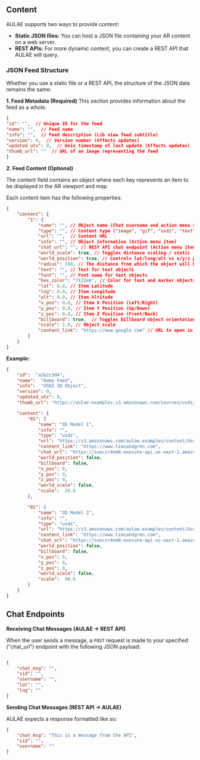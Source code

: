 
## Content

AULAE supports two ways to provide content:

* ****Static JSON files:**** You can host a JSON file containing your AR content on a web server.
* ****REST APIs:****  For more dynamic content, you can create a REST API that AULAE will query.

### JSON Feed Structure

Whether you use a static file or a REST API, the structure of the JSON data remains the same:

****1. Feed Metadata (Required)****
This section provides information about the feed as a whole.

```json
{
"id": "",  // Unique ID for the feed
"name": "",  // Feed name
"info": "",  // Feed description (Lib view feed subtitle)
"version": 0,  // Version number (Affects updates)
"updated_utx": 0,  // Unix timestamp of last update (Affects updates)
"thumb_url": ""  // URL of an image representing the feed
}
```

****2. Feed Content (Optional)****

The content field contains an object where each key represents an item to be displayed in the AR viewport and map.

Each content item has the following properties:

```json
{
    "content": {
        "1": {
            "name": "", // Object name (Chat username and action menu subtitle)
            "type": "", // Content type ("image", "gif", "usdz", "text", "marker", "audio")
            "url": "",  // Content URL
            "info": "", // Object information (Action menu item)
            "chat_url": "", // REST API chat endpoint (Action menu item)
            "world_scale": true, // Toggles distance scaling / static
            "world_position": true, // Controls lat/long/alt vs x/y/z positioning
            "radius": 100, // The distance from which the object will be visable in the viewport (requires lat/long)
            "text": "", // Text for text objects
            "font": "", // Font name for text objects
            "hex_color": "7122e8", // Color for text and marker objects
            "lat": 0.0, // Item Latitude
            "lng": 0.0, // Item Longitude
            "alt": 0.0, // Item Altitude
            "x_pos": 0.0, // Item X Position (Left/Right)
            "y_pos": 0.0, // Item Y Position (Up/Down)
            "z_pos": 0.0, // Item Z Position (Front/Back)
            "billboard": true,  // Toggles billboard object orientation
            "scale": 1.0, // Object scale
            "content_link": "https://www.google.com" // URL to open in a web browser (Action menu item)
        }
    }
}
```

****Example:****
```json
{
    "id":  "a1b2c3d4",
    "name":  "Demo Feed",
    "info":  "USDZ 3D Object",
    "version": 0,
    "updated_utx": 0,
    "thumb_url": "https://aulae-examples.s3.amazonaws.com/sources/usdz/FeedLogo.png",

    "content": {
        "01": {
            "name": "3D Model 1",
            "info": "",
            "type": "usdz",
            "url": "https://s3.amazonaws.com/aulae-examples/content/Usdz/LogoCube.usdz",
            "content_link": "https://www.timsandgren.com",
            "chat_url": "https://suoccr4nm0.execute-api.us-east-1.amazonaws.com/dev",
            "world_position": false,
            "billboard": false,
            "x_pos": 0,
            "y_pos": 0,
            "z_pos": 0,
            "world_scale": false,
            "scale":  20.0
        },

        "02": {
            "name": "3D Model 2",
            "info": "",
            "type": "usdz",
            "url": "https://s3.amazonaws.com/aulae-examples/content/Usdz/LogoCube.usdz",
            "content_link": "https://www.timsandgren.com",
            "chat_url": "https://suoccr4nm0.execute-api.us-east-1.amazonaws.com/dev",
            "world_position": false,
            "billboard": false,
            "x_pos": 0,
            "y_pos": 0,
            "z_pos": 0,
            "world_scale": false,
            "scale":  40.0
        }
    }
}

```


## Chat Endpoints

****Receiving Chat Messages (AULAE -> REST API)****

When the user sends a message, a `POST` request is made to your specified ("chat_url") endpoint with the 
following JSON payload:
  
```json

{
    "chat_msg": "",
    "sid": "",
    "username": "",
    "lat": "",
    "lng": ""
}

```

****Sending Chat Messages (REST API -> AULAE)****

AULAE expects a response formatted like so:

```json
{
    "chat_msg": "This is a message from the API",
    "sid": "",
    "username": ""
}
```
